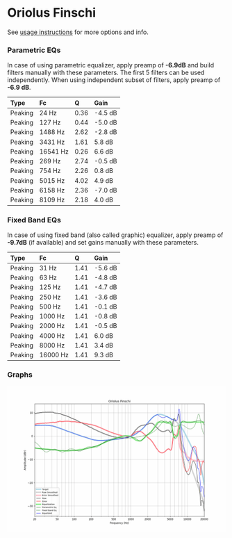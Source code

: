 # Oriolus Finschi
See [usage instructions](https://github.com/jaakkopasanen/AutoEq#usage) for more options and info.

### Parametric EQs
In case of using parametric equalizer, apply preamp of **-6.9dB** and build filters manually
with these parameters. The first 5 filters can be used independently.
When using independent subset of filters, apply preamp of **-6.9 dB**.

| Type    | Fc       |    Q | Gain    |
|:--------|:---------|:-----|:--------|
| Peaking | 24 Hz    | 0.36 | -4.5 dB |
| Peaking | 127 Hz   | 0.44 | -5.0 dB |
| Peaking | 1488 Hz  | 2.62 | -2.8 dB |
| Peaking | 3431 Hz  | 1.61 | 5.8 dB  |
| Peaking | 16541 Hz | 0.26 | 6.6 dB  |
| Peaking | 269 Hz   | 2.74 | -0.5 dB |
| Peaking | 754 Hz   | 2.26 | 0.8 dB  |
| Peaking | 5015 Hz  | 4.02 | 4.9 dB  |
| Peaking | 6158 Hz  | 2.36 | -7.0 dB |
| Peaking | 8109 Hz  | 2.18 | 4.0 dB  |

### Fixed Band EQs
In case of using fixed band (also called graphic) equalizer, apply preamp of **-9.7dB**
(if available) and set gains manually with these parameters.

| Type    | Fc       |    Q | Gain    |
|:--------|:---------|:-----|:--------|
| Peaking | 31 Hz    | 1.41 | -5.6 dB |
| Peaking | 63 Hz    | 1.41 | -4.8 dB |
| Peaking | 125 Hz   | 1.41 | -4.7 dB |
| Peaking | 250 Hz   | 1.41 | -3.6 dB |
| Peaking | 500 Hz   | 1.41 | -0.1 dB |
| Peaking | 1000 Hz  | 1.41 | -0.8 dB |
| Peaking | 2000 Hz  | 1.41 | -0.5 dB |
| Peaking | 4000 Hz  | 1.41 | 6.0 dB  |
| Peaking | 8000 Hz  | 1.41 | 3.4 dB  |
| Peaking | 16000 Hz | 1.41 | 9.3 dB  |

### Graphs
![](./Oriolus%20Finschi.png)